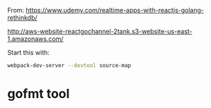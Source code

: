 From: https://www.udemy.com/realtime-apps-with-reactjs-golang-rethinkdb/


http://aws-website-reactgochannel-2tank.s3-website-us-east-1.amazonaws.com/

Start this with:

```bash
webpack-dev-server --devtool source-map
```

# gofmt tool
